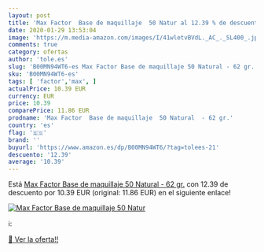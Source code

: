 ```yaml
---
layout: post
title: 'Max Factor  Base de maquillaje  50 Natur al 12.39 % de descuento'
date: 2020-01-29 13:53:04
image: 'https://m.media-amazon.com/images/I/41wletvBVdL._AC_._SL400_.jpg'
comments: true
category: ofertas
author: 'tole.es'
slug: 'B00MN94WT6-es Max Factor Base de maquillaje 50 Natural - 62 gr.'
sku: 'B00MN94WT6-es'
tags: [ 'factor','max', ]
actualPrice: 10.39 EUR
currency: EUR
price: 10.39
comparePrice: 11.86 EUR
prodname: 'Max Factor  Base de maquillaje  50 Natural  - 62 gr.'
country: 'es'
flag: '🇪🇸'
brand: ''
buyurl: 'https://www.amazon.es/dp/B00MN94WT6/?tag=tolees-21'
descuento: '12.39'
average: '10.39'
---
```


Está [Max Factor  Base de maquillaje  50 Natural  - 62 gr.](https://www.amazon.es/dp/B00MN94WT6/?tag=tolees-21) con 12.39 de descuento por 10.39 EUR (original: 11.86 EUR) en el siguiente enlace!

[![Max Factor  Base de maquillaje  50 Natur](https://m.media-amazon.com/images/I/41wletvBVdL._AC_._SL400_.jpg)](https://www.amazon.es/dp/B00MN94WT6/?tag=tolees-21)

ℹ️:


[🛒 Ver la oferta!!](https://www.amazon.es/dp/B00MN94WT6/?tag=tolees-21)
